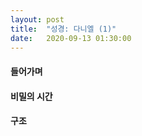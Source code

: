 ```yaml
---
layout: post
title:  "성경: 다니엘 (1)"
date:   2020-09-13 01:30:00
---
```


#### 들어가며


#### 비밀의 시간


#### 구조